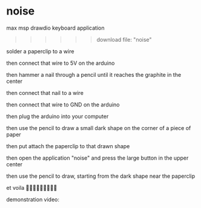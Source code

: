 # noise
max msp drawdio keyboard application 

>>>>>> download file: "noise"

solder a paperclip to a wire

then connect that wire to 5V on the arduino 

then hammer a nail through a pencil until it reaches the graphite in the center

then connect that nail to a wire 

then connect that wire to GND on the arduino 

then plug the arduino into your computer

then use the pencil to draw a small dark shape on the corner of a piece of paper

then put attach the paperclip to that drawn shape

then open the application "noise" and press the large button in the upper center

then use the pencil to draw, starting from the dark shape near the paperclip 

et voila 💋💋💋💋💋💋💋💋💋

demonstration video: 
